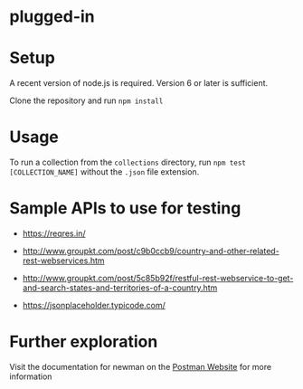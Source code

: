 # plugged-in

# Setup

A recent version of node.js is required. Version 6 or later is sufficient. 

Clone the repository and run `npm install`

# Usage

To run a collection from the `collections` directory, run `npm test [COLLECTION_NAME]` without the `.json` file extension.

# Sample APIs to use for testing

* https://reqres.in/

* http://www.groupkt.com/post/c9b0ccb9/country-and-other-related-rest-webservices.htm

* http://www.groupkt.com/post/5c85b92f/restful-rest-webservice-to-get-and-search-states-and-territories-of-a-country.htm

* https://jsonplaceholder.typicode.com/

# Further exploration

Visit the documentation for newman on the [Postman Website](https://www.getpostman.com/docs/newman_intro "Postman Website") for more information
